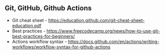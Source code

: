 ## Git, GitHub, Github Actions

* Git cheat sheet - https://education.github.com/git-cheat-sheet-education.pdf
* Best practices - https://www.freecodecamp.org/news/how-to-use-git-best-practices-for-beginners/
* Actions workflow syntax - https://docs.github.com/en/actions/writing-workflows/workflow-syntax-for-github-actions
